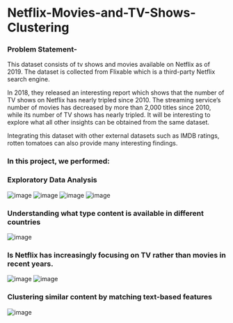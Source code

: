# Netflix-Movies-and-TV-Shows-Clustering

### **Problem Statement-** 
This dataset consists of tv shows and movies available on Netflix as of 2019. The dataset is collected from Flixable which is a third-party Netflix search engine.

In 2018, they released an interesting report which shows that the number of TV shows on Netflix has nearly tripled since 2010. The streaming service’s number of movies has decreased by more than 2,000 titles since 2010, while its number of TV shows has nearly tripled. It will be interesting to explore what all other insights can be obtained from the same dataset.

Integrating this dataset with other external datasets such as IMDB ratings, rotten tomatoes can also provide many interesting findings.

### In this project, we performed:

###    **Exploratory Data Analysis**

![image](https://user-images.githubusercontent.com/98693201/165900176-5993b5e5-1e07-4324-959e-9b617889f2b4.png)
![image](https://user-images.githubusercontent.com/98693201/165900720-4511c4b8-2bc1-4238-a746-04a28b31ce03.png)
![image](https://user-images.githubusercontent.com/98693201/165900316-0d4c7004-9398-45b0-858c-51828bfe69e1.png)
![image](https://user-images.githubusercontent.com/98693201/165900398-2b42fcc7-171c-4c86-9dfd-1dfd6725a0df.png)



###    **Understanding what type content is available in different countries**

![image](https://user-images.githubusercontent.com/98693201/165900265-db40949d-8c89-4428-8c11-0f65c91397f5.png)


###    **Is Netflix has increasingly focusing on TV rather than movies in recent years**.
![image](https://user-images.githubusercontent.com/98693201/165900905-85640de7-6918-416b-b587-83d251063ab1.png)
![image](https://user-images.githubusercontent.com/98693201/165900947-d68960a4-4b43-4465-ab98-1d003f65e455.png)

###   **Clustering similar content by matching text-based features**

![image](https://user-images.githubusercontent.com/98693201/165901351-de53f501-cb07-4afe-b6e5-3666ee4d12bb.png)

